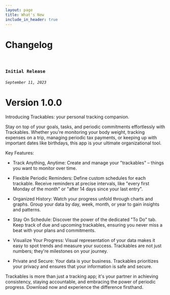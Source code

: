 ```yaml
---
layout: page
title: What's New
include_in_header: true
---
```


# Changelog
<br>

### `Initial Release`
###### `September 11, 2023`
# **Version 1.0.0** 

Introducing Trackables: your personal tracking companion.

Stay on top of your goals, tasks, and periodic commitments effortlessly with Trackables. Whether you're monitoring your body weight, tracking expenses on a trip, managing periodic tax payments, or keeping up with important dates like birthdays, this app is your ultimate organizational tool.

Key Features:

- Track Anything, Anytime: Create and manage your "trackables" – things you want to monitor over time.

- Flexible Periodic Reminders: Define custom schedules for each trackable. Receive reminders at precise intervals, like "every first Monday of the month" or "after 14 days since your last entry".

- Organized History: Watch your progress unfold through charts and graphs. Group your data by day, week, month, or year to gain insights and patterns.

- Stay On Schedule: Discover the power of the dedicated "To Do" tab. Keep track of due and upcoming trackables, ensuring you never miss a beat with your plans and commitments.

- Visualize Your Progress: Visual representation of your data makes it easy to spot trends and measure your success. Trackables are not just numbers; they're milestones on your journey.

- Private and Secure: Your data is your business. Trackables prioritizes your privacy and ensures that your information is safe and secure.

Trackables is more than just a tracking app; it's your partner in achieving consistency, staying accountable, and embracing the power of periodic progress. Download now and experience the difference firsthand.
